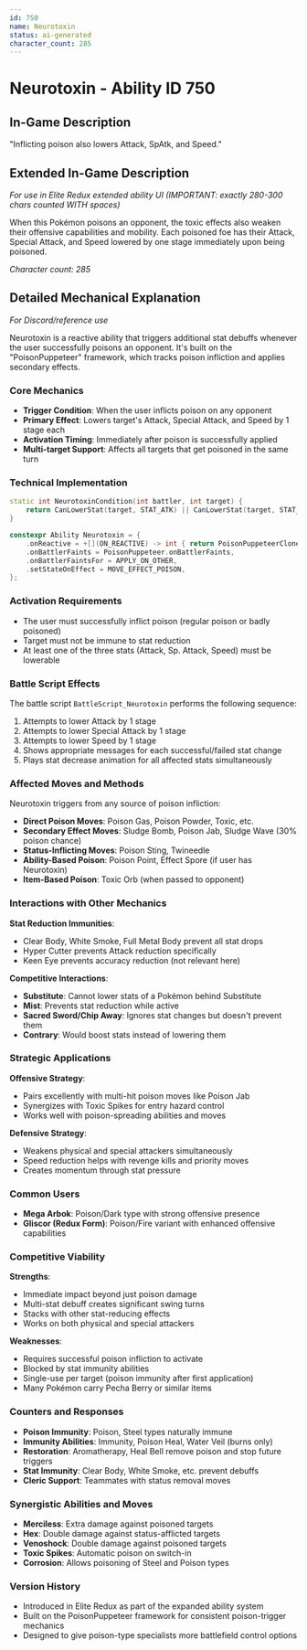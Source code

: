 ```yaml
---
id: 750
name: Neurotoxin
status: ai-generated
character_count: 285
---
```


# Neurotoxin - Ability ID 750

## In-Game Description
"Inflicting poison also lowers Attack, SpAtk, and Speed."

## Extended In-Game Description
*For use in Elite Redux extended ability UI (IMPORTANT: exactly 280-300 chars counted WITH spaces)*

When this Pokémon poisons an opponent, the toxic effects also weaken their offensive capabilities and mobility. Each poisoned foe has their Attack, Special Attack, and Speed lowered by one stage immediately upon being poisoned.

*Character count: 285*

## Detailed Mechanical Explanation
*For Discord/reference use*

Neurotoxin is a reactive ability that triggers additional stat debuffs whenever the user successfully poisons an opponent. It's built on the "PoisonPuppeteer" framework, which tracks poison infliction and applies secondary effects.

### Core Mechanics
- **Trigger Condition**: When the user inflicts poison on any opponent
- **Primary Effect**: Lowers target's Attack, Special Attack, and Speed by 1 stage each
- **Activation Timing**: Immediately after poison is successfully applied
- **Multi-target Support**: Affects all targets that get poisoned in the same turn

### Technical Implementation
```cpp
static int NeurotoxinCondition(int battler, int target) {
    return CanLowerStat(target, STAT_ATK) || CanLowerStat(target, STAT_SPATK) || CanLowerStat(target, STAT_SPEED);
}

constexpr Ability Neurotoxin = {
    .onReactive = +[](ON_REACTIVE) -> int { return PoisonPuppeteerClone(ability, battler, NeurotoxinCondition, BattleScript_Neurotoxin); },
    .onBattlerFaints = PoisonPuppeteer.onBattlerFaints,
    .onBattlerFaintsFor = APPLY_ON_OTHER,
    .setStateOnEffect = MOVE_EFFECT_POISON,
};
```

### Activation Requirements
- The user must successfully inflict poison (regular poison or badly poisoned)
- Target must not be immune to stat reduction
- At least one of the three stats (Attack, Sp. Attack, Speed) must be lowerable

### Battle Script Effects
The battle script `BattleScript_Neurotoxin` performs the following sequence:
1. Attempts to lower Attack by 1 stage
2. Attempts to lower Special Attack by 1 stage  
3. Attempts to lower Speed by 1 stage
4. Shows appropriate messages for each successful/failed stat change
5. Plays stat decrease animation for all affected stats simultaneously

### Affected Moves and Methods
Neurotoxin triggers from any source of poison infliction:
- **Direct Poison Moves**: Poison Gas, Poison Powder, Toxic, etc.
- **Secondary Effect Moves**: Sludge Bomb, Poison Jab, Sludge Wave (30% poison chance)
- **Status-Inflicting Moves**: Poison Sting, Twineedle
- **Ability-Based Poison**: Poison Point, Effect Spore (if user has Neurotoxin)
- **Item-Based Poison**: Toxic Orb (when passed to opponent)

### Interactions with Other Mechanics

**Stat Reduction Immunities**:
- Clear Body, White Smoke, Full Metal Body prevent all stat drops
- Hyper Cutter prevents Attack reduction specifically
- Keen Eye prevents accuracy reduction (not relevant here)

**Competitive Interactions**:
- **Substitute**: Cannot lower stats of a Pokémon behind Substitute
- **Mist**: Prevents stat reduction while active
- **Sacred Sword/Chip Away**: Ignores stat changes but doesn't prevent them
- **Contrary**: Would boost stats instead of lowering them

### Strategic Applications

**Offensive Strategy**:
- Pairs excellently with multi-hit poison moves like Poison Jab
- Synergizes with Toxic Spikes for entry hazard control
- Works well with poison-spreading abilities and moves

**Defensive Strategy**:
- Weakens physical and special attackers simultaneously
- Speed reduction helps with revenge kills and priority moves
- Creates momentum through stat pressure

### Common Users
- **Mega Arbok**: Poison/Dark type with strong offensive presence
- **Gliscor (Redux Form)**: Poison/Fire variant with enhanced offensive capabilities

### Competitive Viability

**Strengths**:
- Immediate impact beyond just poison damage
- Multi-stat debuff creates significant swing turns
- Stacks with other stat-reducing effects
- Works on both physical and special attackers

**Weaknesses**:
- Requires successful poison infliction to activate
- Blocked by stat immunity abilities
- Single-use per target (poison immunity after first application)
- Many Pokémon carry Pecha Berry or similar items

### Counters and Responses
- **Poison Immunity**: Poison, Steel types naturally immune
- **Immunity Abilities**: Immunity, Poison Heal, Water Veil (burns only)
- **Restoration**: Aromatherapy, Heal Bell remove poison and stop future triggers
- **Stat Immunity**: Clear Body, White Smoke, etc. prevent debuffs
- **Cleric Support**: Teammates with status removal moves

### Synergistic Abilities and Moves
- **Merciless**: Extra damage against poisoned targets
- **Hex**: Double damage against status-afflicted targets  
- **Venoshock**: Double damage against poisoned targets
- **Toxic Spikes**: Automatic poison on switch-in
- **Corrosion**: Allows poisoning of Steel and Poison types

### Version History
- Introduced in Elite Redux as part of the expanded ability system
- Built on the PoisonPuppeteer framework for consistent poison-trigger mechanics
- Designed to give poison-type specialists more battlefield control options